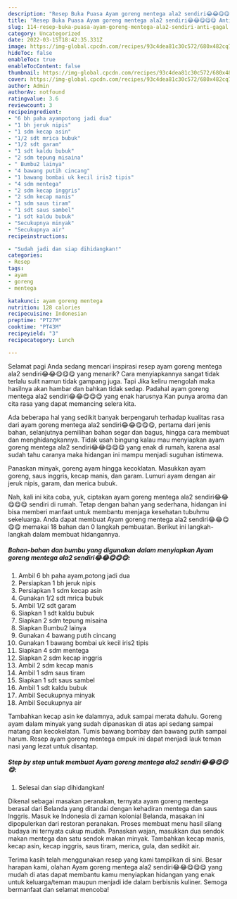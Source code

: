 ```yaml
---
description: "Resep Buka Puasa Ayam goreng mentega ala2 sendiri😂😂😋😋😋 Anti Gagal"
title: "Resep Buka Puasa Ayam goreng mentega ala2 sendiri😂😂😋😋😋 Anti Gagal"
slug: 114-resep-buka-puasa-ayam-goreng-mentega-ala2-sendiri-anti-gagal
category: Uncategorized
date: 2022-03-15T18:42:35.331Z
image: https://img-global.cpcdn.com/recipes/93c4dea81c30c572/680x482cq70/ayam-goreng-mentega-ala2-sendiri-foto-resep-utama.jpg
hideToc: false
enableToc: true
enableTocContent: false
thumbnail: https://img-global.cpcdn.com/recipes/93c4dea81c30c572/680x482cq70/ayam-goreng-mentega-ala2-sendiri-foto-resep-utama.jpg
cover: https://img-global.cpcdn.com/recipes/93c4dea81c30c572/680x482cq70/ayam-goreng-mentega-ala2-sendiri-foto-resep-utama.jpg
author: Admin
authorAv: notfound
ratingvalue: 3.6
reviewcount: 3
recipeingredient:
- "6 bh paha ayampotong jadi dua"
- "1 bh jeruk nipis"
- "1 sdm kecap asin"
- "1/2 sdt mrica bubuk"
- "1/2 sdt garam"
- "1 sdt kaldu bubuk"
- "2 sdm tepung misaina"
- " Bumbu2 lainya"
- "4 bawang putih cincang"
- "1 bawang bombai uk kecil iris2 tipis"
- "4 sdm mentega"
- "2 sdm kecap inggris"
- "2 sdm kecap manis"
- "1 sdm saus tiram"
- "1 sdt saus sambel"
- "1 sdt kaldu bubuk"
- "Secukupnya minyak"
- "Secukupnya air"
recipeinstructions:

- "Sudah jadi dan siap dihidangkan!"
categories:
- Resep
tags:
- ayam
- goreng
- mentega

katakunci: ayam goreng mentega 
nutrition: 128 calories
recipecuisine: Indonesian
preptime: "PT27M"
cooktime: "PT43M"
recipeyield: "3"
recipecategory: Lunch

---
```



Selamat pagi Anda sedang mencari inspirasi resep ayam goreng mentega ala2 sendiri😂😂😋😋😋 yang menarik? Cara menyiapkannya sangat tidak terlalu sulit namun tidak gampang juga. Tapi Jika keliru mengolah maka hasilnya akan hambar dan bahkan tidak sedap. Padahal ayam goreng mentega ala2 sendiri😂😂😋😋😋 yang enak harusnya Kan punya aroma dan cita rasa yang dapat memancing selera kita.


Ada beberapa hal yang sedikit banyak berpengaruh terhadap kualitas rasa dari ayam goreng mentega ala2 sendiri😂😂😋😋😋, pertama dari jenis bahan, selanjutnya pemilihan bahan segar dan bagus, hingga cara membuat dan menghidangkannya. Tidak usah bingung kalau mau menyiapkan ayam goreng mentega ala2 sendiri😂😂😋😋😋 yang enak di rumah, karena asal sudah tahu caranya maka hidangan ini mampu menjadi suguhan istimewa.

Panaskan minyak, goreng ayam hingga kecoklatan. Masukkan ayam goreng, saus inggris, kecap manis, dan garam. Lumuri ayam dengan air jeruk nipis, garam, dan merica bubuk.


Nah, kali ini kita coba, yuk, ciptakan ayam goreng mentega ala2 sendiri😂😂😋😋😋 sendiri di rumah. Tetap dengan bahan yang sederhana, hidangan ini bisa memberi manfaat untuk membantu menjaga kesehatan tubuhmu sekeluarga. Anda dapat membuat Ayam goreng mentega ala2 sendiri😂😂😋😋😋 memakai 18 bahan dan 0 langkah pembuatan. Berikut ini langkah-langkah dalam membuat hidangannya.

<!--inarticleads1-->

##### Bahan-bahan dan bumbu yang digunakan dalam menyiapkan Ayam goreng mentega ala2 sendiri😂😂😋😋😋:

1. Ambil 6 bh paha ayam,potong jadi dua
1. Persiapkan 1 bh jeruk nipis
1. Persiapkan 1 sdm kecap asin
1. Gunakan 1/2 sdt mrica bubuk
1. Ambil 1/2 sdt garam
1. Siapkan 1 sdt kaldu bubuk
1. Siapkan 2 sdm tepung misaina
1. Siapkan  Bumbu2 lainya
1. Gunakan 4 bawang putih cincang
1. Gunakan 1 bawang bombai uk kecil iris2 tipis
1. Siapkan 4 sdm mentega
1. Siapkan 2 sdm kecap inggris
1. Ambil 2 sdm kecap manis
1. Ambil 1 sdm saus tiram
1. Siapkan 1 sdt saus sambel
1. Ambil 1 sdt kaldu bubuk
1. Ambil Secukupnya minyak
1. Ambil Secukupnya air


Tambahkan kecap asin ke dalamnya, aduk sampai merata dahulu. Goreng ayam dalam minyak yang sudah dipanaskan di atas api sedang sampai matang dan kecokelatan. Tumis bawang bombay dan bawang putih sampai harum. Resep ayam goreng mentega empuk ini dapat menjadi lauk teman nasi yang lezat untuk disantap. 

<!--inarticleads2-->

##### Step by step untuk membuat Ayam goreng mentega ala2 sendiri😂😂😋😋😋:


1. Selesai dan siap dihidangkan!

Dikenal sebagai masakan peranakan, ternyata ayam goreng mentega berasal dari Belanda yang ditandai dengan kehadiran mentega dan saus Inggris. Masuk ke Indonesia di zaman kolonial Belanda, masakan ini dipopulerkan dari restoran peranakan. Proses membuat menu hasil silang budaya ini ternyata cukup mudah. Panaskan wajan, masukkan dua sendok makan mentega dan satu sendok makan minyak. Tambahkan kecap manis, kecap asin, kecap inggris, saus tiram, merica, gula, dan sedikit air. 

Terima kasih telah menggunakan resep yang kami tampilkan di sini. Besar harapan kami, olahan Ayam goreng mentega ala2 sendiri😂😂😋😋😋 yang mudah di atas dapat membantu kamu menyiapkan hidangan yang enak untuk keluarga/teman maupun menjadi ide dalam berbisnis kuliner. Semoga bermanfaat dan selamat mencoba!
